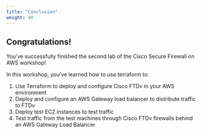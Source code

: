 ```yaml
---
title: "Conclusion"
weight: 40
---
```

## Congratulations!
You’ve successfully finished the second lab of the Cisco Secure Firewall on AWS workshop!

In this workshop, you’ve learned how to use terraform to:

1. Use Terraform to deploy and configure Cisco FTDv in your AWS environment
2. Deploy and configure an AWS Gateway load balancer to distribute traffic to FTDv
3. Deploy test EC2 instances to test traffic
4. Test traffic from the test machines through Cisco FTDv firewalls behind an AWS Gateway Load Balancer